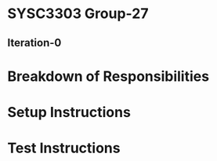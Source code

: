 # SYSC3303 Group-27
## Iteration-0

# Breakdown of Responsibilities

# Setup Instructions

# Test Instructions
